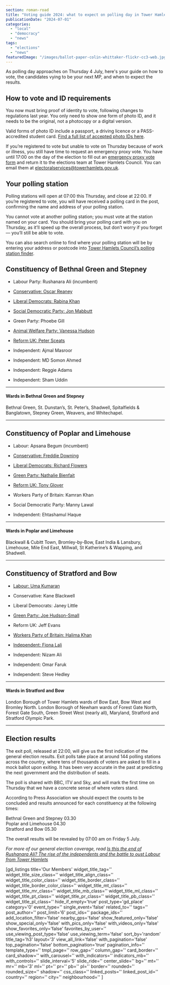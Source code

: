 ```yaml
---
section: roman-road
title: "Voting guide 2024: what to expect on polling day in Tower Hamlets"
publicationDate: "2024-07-01"
categories: 
  - "local"
  - "democracy"
  - "news"
tags: 
  - "elections"
  - "news"
featuredImage: "/images/ballot-paper-colin-whittaker-flickr-cc3-web.jpg"
---
```


As polling day approaches on Thursday 4 July, here's your guide on how to vote, the candidates vying to be your next MP, and when to expect the results. 

## How to vote and ID requirements

You now must bring proof of identity to vote, following changes to regulations last year. You only need to show one form of photo ID, and it needs to be the original, not a photocopy or a digital version. 

Valid forms of photo ID include a passport, a driving licence or a PASS-accredited student card. [Find a full list of accepted photo IDs here](https://www.electoralcommission.org.uk/voting-and-elections/voter-id/accepted-forms-photo-id).

If you’re registered to vote but unable to vote on Thursday because of work or illness, you still have time to request an emergency proxy vote. You have until 17:00 on the day of the election to fill out an [emergency proxy vote form](https://www.gov.uk/government/collections/proxy-voting-application-forms) and return it to the elections team at Tower Hamlets Council. You can email them at electoralservices@towerhamlets.gov.uk.

## Your polling station

Polling stations will open at 07:00 this Thursday, and close at 22:00. If you’re registered to vote, you will have received a polling card in the post, confirming the name and address of your polling station.

You cannot vote at another polling station; you must vote at the station named on your card. You should bring your polling card with you on Thursday, as it’ll speed up the overall process, but don’t worry if you forget — you’ll still be able to vote. 

You can also search online to find where your polling station will be by entering your address or postcode into [Tower Hamlets Council’s polling station finder](https://towerhamlets.maps.arcgis.com/apps/webappviewer/index.html?id=5359eee15b8e40fa90f6a54b77f58544).

## Constituency of Bethnal Green and Stepney

- Labour Party: Rushanara Ali (incumbent)

- [Conservative: Oscar Reaney](https://bethnalgreenlondon.co.uk/oscar-reaney-conservative-party-candidate-bethnal-green-stepney-interview/)

- [Liberal Democrats: Rabina Khan](https://bethnalgreenlondon.co.uk/rabina-khan-liberal-democrat-candidate-bethnal-green-stepney-interview/)

- [Social Democratic Party: Jon Mabbutt](https://bethnalgreenlondon.co.uk/jonathon-mabbutt-social-democratic-party-candidate-bethnal-green-stepney-interview/)

- Green Party: Phoebe Gill

- [Animal Welfare Party: Vanessa Hudson](https://bethnalgreenlondon.co.uk/vanessa-hudson-animal-welfare-candidate-party-leader-bethnal-green-stepney-interview/)

- [Reform UK: Peter Sceats](https://bethnalgreenlondon.co.uk/peter-sceats-reform-uk-candidate-bethnal-green-stepney-interview/)

- Independent: Ajmal Masroor

- Independent: MD Somon Ahmed

- Independent: Reggie Adams

- Independent: Sham Uddin

* * *

#### Wards in Bethnal Green and Stepney

Bethnal Green, St. Dunstan’s, St. Peter’s, Shadwell, Spitalfields & Banglatown, Stepney Green, Weavers, and Whitechapel.

* * *

## Constituency of Poplar and Limehouse

- Labour: Apsana Begum (incumbent)

- [Conservative: Freddie Downing](https://poplarlondon.co.uk/freddie-downing-conservative-party-candidate-poplar-limehouse-interview/)

- [Liberal Democrats: Richard Flowers](https://poplarlondon.co.uk/richard-flowers-liberal-democrat-parliamentary-candidate-poplar-limehouse-interview/)

- [Green Party: Nathalie Bienfait](https://poplarlondon.co.uk/nathalie-bienfait-green-party-candidate-poplar-limehouse-interview/)

- [Reform UK: Tony Glover](https://poplarlondon.co.uk/tony-glover-reform-uk-candidate-poplar-limehouse-interview/)

- Workers Party of Britain: Kamran Khan

- Social Democratic Party: Manny Lawal

- Independent: Ehtashamul Haque

* * *

#### Wards in Poplar and Limehouse

Blackwall & Cubitt Town, Bromley-by-Bow, East India & Lansbury, Limehouse, Mile End East, Millwall, St Katherine’s & Wapping, and Shadwell. 

* * *

## Constituency of Stratford and Bow

- [Labour: Uma Kumaran](https://romanroadlondon.com/uma-kumaran-labour-party-candidate-stratford-bow-interview/)

- Conservative: Kane Blackwell

- Liberal Democrats: Janey Little

- [Green Party: Joe Hudson-Small](https://romanroadlondon.com/joe-hudson-small-green-party-candidate-stratford-bow-interview/)

- Reform UK: Jeff Evans

- [Workers Party of Britain: Halima Khan](https://romanroadlondon.com/halima-khan-workers-party-of-britain-candidate-stratford-bow-interview/)

- [Independent: Fiona Lali](https://romanroadlondon.com/fiona-lali-independent-candidate-stratford-bow-interview/)

- Independent: Nizam Ali

- Independent: Omar Faruk

- Independent: Steve Hedley

* * *

#### Wards in Stratford and Bow

London Borough of Tower Hamlets wards of Bow East, Bow West and Bromley North. London Borough of Newham wards of Forest Gate North, Forest Gate South, Green Street West (nearly all), Maryland, Stratford and Stratford Olympic Park.

* * *

## Election results

The exit poll, released at 22:00, will give us the first indication of the general election results. Exit polls take place at around 144 polling stations across the country, where tens of thousands of voters are asked to fill in a mock ballot upon exiting. It has been very accurate in the past at predicting the next government and the distribution of seats.

The poll is shared with BBC, ITV and Sky, and will mark the first time on Thursday that we have a concrete sense of where voters stand.

According to Press Association we should expect the counts to be concluded and results announced for each constituency at the following times:

Bethnal Green and Stepney 03.30  
Poplar and Limehouse 04.30  
Stratford and Bow 05.30

The overall results will be revealed by 07:00 am on Friday 5 July. 

_For more of our general election coverage, read_ [_Is this the end of Rushanara Ali? The rise of the independents and the battle to oust Labour from Tower Hamlets_](https://bethnalgreenlondon.co.uk/independent-ajmal-masroor-overthrow-labour-rushanara-ali-bethnal-green-stepney/)

\[gd\_listings title='Our Members' widget\_title\_tag='' widget\_title\_size\_class='' widget\_title\_align\_class='' widget\_title\_color\_class='' widget\_title\_border\_class='' widget\_title\_border\_color\_class='' widget\_title\_mt\_class='' widget\_title\_mr\_class='' widget\_title\_mb\_class='' widget\_title\_ml\_class='' widget\_title\_pt\_class='' widget\_title\_pr\_class='' widget\_title\_pb\_class='' widget\_title\_pl\_class='' hide\_if\_empty='true' post\_type='gd\_place' category='0' event\_type='' single\_event='false' related\_to='' tags='' post\_author='' post\_limit='6' post\_ids='' package\_ids='' add\_location\_filter='false' nearby\_gps='false' show\_featured\_only='false' show\_special\_only='false' with\_pics\_only='false' with\_videos\_only='false' show\_favorites\_only='false' favorites\_by\_user='' use\_viewing\_post\_type='false' use\_viewing\_term='false' sort\_by='random' title\_tag='h3' layout='3' view\_all\_link='false' with\_pagination='false' top\_pagination='false' bottom\_pagination='true' pagination\_info='' template\_type='' tmpl\_page='' row\_gap='' column\_gap='' card\_border='' card\_shadow='' with\_carousel='' with\_indicators='' indicators\_mb='' with\_controls='' slide\_interval='5' slide\_ride='' center\_slide='' bg='' mt='' mr='' mb='3' ml='' pt='' pr='' pb='' pl='' border='' rounded='' rounded\_size='' shadow='' css\_class='' linked\_posts='' linked\_post\_id='' country='' region='' city='' neighbourhood='' \]
